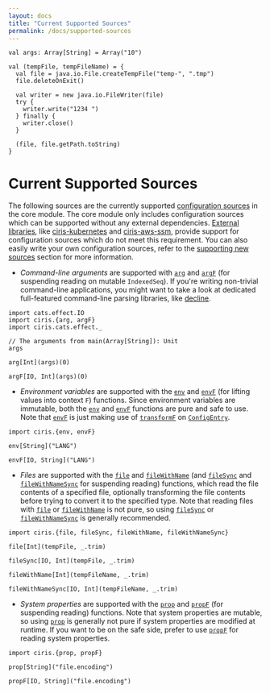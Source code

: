 ```yaml
---
layout: docs
title: "Current Supported Sources"
permalink: /docs/supported-sources
---
```


```tut:invisible
val args: Array[String] = Array("10")

val (tempFile, tempFileName) = {
  val file = java.io.File.createTempFile("temp-", ".tmp")
  file.deleteOnExit()

  val writer = new java.io.FileWriter(file)
  try {
    writer.write("1234 ")
  } finally {
    writer.close()
  }

  (file, file.getPath.toString)
}
```

# Current Supported Sources
The following sources are the currently supported [configuration sources](/docs/sources) in the core module. The core module only includes configuration sources which can be supported without any external dependencies. [External libraries](/#external-libraries), like [ciris-kubernetes](https://github.com/ovotech/ciris-kubernetes) and [ciris-aws-ssm](https://github.com/ovotech/ciris-aws-ssm), provide support for configuration sources which do not meet this requirement. You can also easily write your own configuration sources, refer to the [supporting new sources](/docs/supporting-new-sources) section for more information.

- _Command-line arguments_ are supported with [`arg`][arg] and [`argF`][argF] (for suspending reading on mutable `IndexedSeq`). If you're writing non-trivial command-line applications, you might want to take a look at dedicated full-featured command-line parsing libraries, like [decline](https://github.com/bkirwi/decline).

```tut:book
import cats.effect.IO
import ciris.{arg, argF}
import ciris.cats.effect._

// The arguments from main(Array[String]): Unit
args

arg[Int](args)(0)

argF[IO, Int](args)(0)
```

- _Environment variables_ are supported with the [`env`][env] and [`envF`][envF] (for lifting values into context `F`) functions. Since environment variables are immutable, both the [`env`][env] and [`envF`][envF] functions are pure and safe to use. Note that [`envF`][envF] is just making use of [`transformF`][transformF] on [`ConfigEntry`][ConfigEntry].

```tut:book
import ciris.{env, envF}

env[String]("LANG")

envF[IO, String]("LANG")
```

- _Files_ are supported with the [`file`][file] and [`fileWithName`][fileWithName] (and [`fileSync`][fileSync] and [`fileWithNameSync`][fileWithNameSync] for suspending reading) functions, which read the file contents of a specified file, optionally transforming the file contents before trying to convert it to the specified type. Note that reading files with [`file`][file] or [`fileWithName`][fileWithName] is not pure, so using [`fileSync`][fileSync] or [`fileWithNameSync`][fileWithNameSync] is generally recommended.

```tut:book
import ciris.{file, fileSync, fileWithName, fileWithNameSync}

file[Int](tempFile, _.trim)

fileSync[IO, Int](tempFile, _.trim)

fileWithName[Int](tempFileName, _.trim)

fileWithNameSync[IO, Int](tempFileName, _.trim)
```

- _System properties_ are supported with the [`prop`][prop] and [`propF`][propF] (for suspending reading) functions. Note that system properties are mutable, so using [`prop`][prop] is generally not pure if system properties are modified at runtime. If you want to be on the safe side, prefer to use [`propF`][propF] for reading system properties.

```tut:book
import ciris.{prop, propF}

prop[String]("file.encoding")

propF[IO, String]("file.encoding")
```

[arg]: /api/ciris/index.html#arg[Value](args:IndexedSeq[String])(index:Int)(implicitdecoder:ciris.ConfigDecoder[String,Value]):ciris.ConfigEntry[ciris.api.Id,Int,String,Value]
[argF]: /api/ciris/index.html#argF[F[_],Value](args:IndexedSeq[String])(index:Int)(implicitevidence$3:ciris.api.Sync[F],implicitdecoder:ciris.ConfigDecoder[String,Value]):ciris.ConfigEntry[F,Int,String,Value]
[envF]: /api/ciris/index.html#envF[F[_],Value](key:String)(implicitevidence$1:ciris.api.Applicative[F],implicitdecoder:ciris.ConfigDecoder[String,Value]):ciris.ConfigEntry[F,String,String,Value]
[fileSync]: /api/ciris/index.html#fileSync[F[_],Value](file:java.io.File,modifyFileContents:String=>String,charset:java.nio.charset.Charset)(implicitevidence$1:ciris.api.Sync[F],implicitdecoder:ciris.ConfigDecoder[String,Value]):ciris.ConfigEntry[F,(java.io.File,java.nio.charset.Charset),String,Value]
[fileWithNameSync]: /api/ciris/index.html#fileWithNameSync[F[_],Value](name:String,modifyFileContents:String=>String,charset:java.nio.charset.Charset)(implicitevidence$2:ciris.api.Sync[F],implicitdecoder:ciris.ConfigDecoder[String,Value]):ciris.ConfigEntry[F,(java.io.File,java.nio.charset.Charset),String,Value]
[propF]: /api/ciris/index.html#propF[F[_],Value](key:String)(implicitevidence$2:ciris.api.Sync[F],implicitdecoder:ciris.ConfigDecoder[String,Value]):ciris.ConfigEntry[F,String,String,Value]
[env]: /api/ciris/index.html#env[Value](key:String)(implicitdecoder:ciris.ConfigDecoder[String,Value]):ciris.ConfigEntry[ciris.api.Id,String,String,Value]
[prop]: /api/ciris/index.html#prop[Value](key:String)(implicitdecoder:ciris.ConfigDecoder[String,Value]):ciris.ConfigEntry[ciris.api.Id,String,String,Value]
[file]: /api/ciris/index.html#file[Value](file:java.io.File,modifyFileContents:String=>String,charset:java.nio.charset.Charset)(implicitdecoder:ciris.ConfigDecoder[String,Value]):ciris.ConfigEntry[ciris.api.Id,(java.io.File,java.nio.charset.Charset),String,Value]
[fileWithName]: /api/ciris/index.html#fileWithName[Value](name:String,modifyFileContents:String=>String,charset:java.nio.charset.Charset)(implicitdecoder:ciris.ConfigDecoder[String,Value]):ciris.ConfigEntry[ciris.api.Id,(java.io.File,java.nio.charset.Charset),String,Value]
[transformF]: /api/ciris/ConfigEntry.html#transformF[G[_]](implicitevidence$2:ciris.api.Apply[G],implicitf:F~>G):ciris.ConfigEntry[G,K,S,V]
[ConfigEntry]: /api/ciris/ConfigEntry.html
